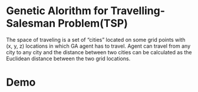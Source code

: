 # Genetic Alorithm for Travelling-Salesman Problem(TSP)

The space of traveling is a set of “cities” located on some grid points with (x, y, z) locations in which GA agent has to travel. Agent can travel from any city to any city and the distance between two cities can be calculated as the Euclidean distance between the two grid locations.


# Demo

